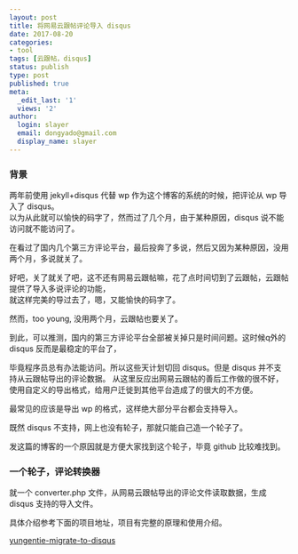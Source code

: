 ```yaml
---
layout: post
title: 将网易云跟帖评论导入 disqus 
date: 2017-08-20
categories:
- tool
tags: [云跟帖，disqus]
status: publish
type: post
published: true
meta:
  _edit_last: '1'
  views: '2'
author:
  login: slayer
  email: dongyado@gmail.com
  display_name: slayer
---
```


### 背景

两年前使用 jekyll+disqus  代替 wp 作为这个博客的系统的时候，把评论从 wp 导入了 disqus。  
以为从此就可以愉快的码字了，然而过了几个月，由于某种原因，disqus 说不能访问就不能访问了。  

在看过了国内几个第三方评论平台，最后投奔了多说，然后又因为某种原因，没用两个月，多说就关了。  

好吧，关了就关了吧，这不还有网易云跟帖嘛，花了点时间切到了云跟帖，云跟帖提供了导入多说评论的功能，  
就这样完美的导过去了，嗯，又能愉快的码字了。　  

然而，too young, 没用两个月，云跟帖也要关了。

到此，可以推测，国内的第三方评论平台全部被关掉只是时间问题。这时候q外的 disqus 反而是最稳定的平台了，  

毕竟程序员总有办法能访问。所以这些天计划切回 disqus。但是 disqus 并不支持从云跟帖导出的评论数据。
从这里反应出网易云跟帖的善后工作做的很不好，使用自定义的导出格式，给用户迁徙到其他平台造成了的很大的不方便。

最常见的应该是导出 wp 的格式，这样绝大部分平台都会支持导入。

既然 disqus 不支持，网上也没有轮子，那就只能自己造一个轮子了。

发这篇的博客的一个原因就是方便大家找到这个轮子，毕竟 github 比较难找到。

### 一个轮子，评论转换器

就一个 converter.php 文件，从网易云跟帖导出的评论文件读取数据，生成 disqus 支持的导入文件。

具体介绍参考下面的项目地址，项目有完整的原理和使用介绍。

[yungentie-migrate-to-disqus][] 

[yungentie-migrate-to-disqus]: https://github.com/dongyado/yungentie-migrate-to-disqus


